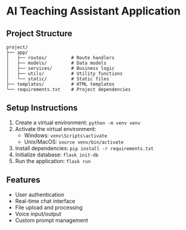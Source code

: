 # AI Teaching Assistant Application

## Project Structure
```
project/
├── app/
│   ├── routes/         # Route handlers
│   ├── models/         # Data models
│   ├── services/       # Business logic
│   ├── utils/          # Utility functions
│   └── static/         # Static files
├── templates/          # HTML templates
└── requirements.txt    # Project dependencies
```

## Setup Instructions
1. Create a virtual environment: `python -m venv venv`
2. Activate the virtual environment:
   - Windows: `venv\Scripts\activate`
   - Unix/MacOS: `source venv/bin/activate`
3. Install dependencies: `pip install -r requirements.txt`
4. Initialize database: `flask init-db`
5. Run the application: `flask run`

## Features
- User authentication
- Real-time chat interface
- File upload and processing
- Voice input/output
- Custom prompt management
